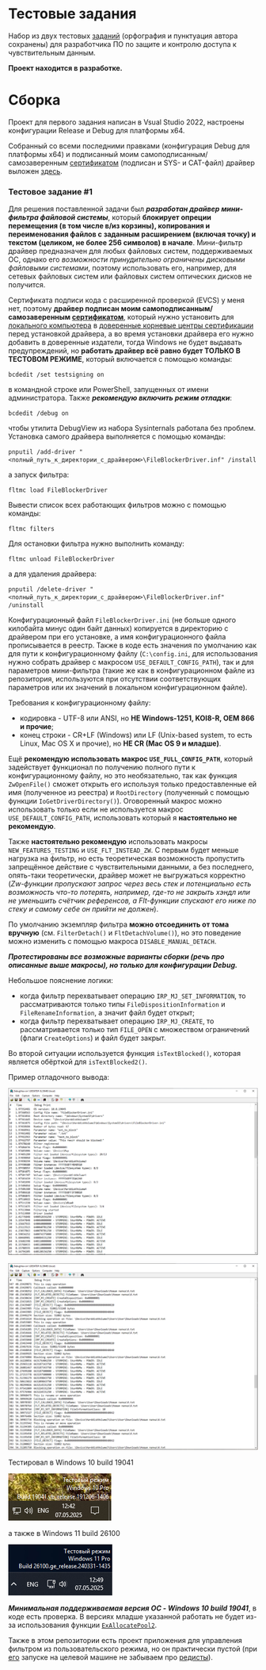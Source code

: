 # Тестовые задания

Набор из двух тестовых [заданий](doc/tasks.pdf) (орфография и пунктуация автора сохранены) для разработчика ПО по защите и контролю доступа к чувствительным данным.

**Проект находится в разработке.**

# Сборка

Проект для первого задания написан в Vsual Studio 2022, настроены конфигурации Release и Debug для платформы x64.

Собранный со всеми последними правками (конфигурация Debug для платформы x64) и подписанный моим самоподписанным/самозаверенным [сертификатом](dist/driver/FileBlockerDriver.cer) (подписан и SYS- и CAT-файл) драйвер выложен [здесь](dist/driver).

### Тестовое задание #1

Для решения поставленной задачи был ***разработан драйвер мини-фильтра файловой системы***, который **блокирует опреции перемещения (в том числе в/из корзины), копирования и переименования файлов с заданным расширением (включая точку) и текстом (целиком, не более 256 символов) в начале**. Мини-фильтр драйвер предназначен для любых файловых систем, поддерживаемых ОС, однако его *возможности принудительно ограничены дисковыми файловыми системами*, поэтому использовать его, например, для сетевых файловых систем или файловых систем оптических дисков не получится.

Сертификата подписи кода с расширенной проверкой (EVCS) у меня нет, поэтому **драйвер подписан моим самоподписанным/самозаверенным [сертификатом](dist/driver/FileBlockerDriver.cer)**, который нужно установить для <ins>локального компьютера</ins> в <ins>доверенные корневые центры сертификации</ins> перед установкой драйвера, а во время установки драйвера его нужно добавить в доверенные издатели, тогда Windows не будет выдавать предупреждений, но **работать драйвер всё равно будет ТОЛЬКО В ТЕСТОВОМ РЕЖИМЕ**, который включается с помощью команды:

    bcdedit /set testsigning on
    
в командной строке или PowerShell, запущенных от имени администратора. Также ***рекомендую включить режим отладки***:

    bcdedit /debug on
    
чтобы утилита DebugView из набора Sysinternals работала без проблем. Установка самого драйвера выполняется с помощью команды:

    pnputil /add-driver "<полный_путь_к_директории_с_драйвером>\FileBlockerDriver.inf" /install
    
а запуск фильтра:

    fltmc load FileBlockerDriver
    
Вывести список всех работающих фильтров можно с помощью команды:

    fltmc filters

Для остановки фильтра нужно выполнить команду:

    fltmc unload FileBlockerDriver
    
а для удаления драйвера: 
    
    pnputil /delete-driver "<полный_путь_к_директории_с_драйвером>\FileBlockerDriver.inf" /uninstall

Конфигурационный файл `FileBlockerDriver.ini` (не больше одного килобайта минус один байт данных) копируется в директорию с драйвером при его установке, а имя конфигурационного файла прописывается в реестр. Также в коде есть значения по умолчанию как для пути к конфигурационному файлу (`C:\config.ini`, для использования нужно собрать драйвер с макросом `USE_DEFAULT_CONFIG_PATH`), так и для параметров мини-фильтра (такие же как в конфигурационном файле из репозитория, используются при отсутствии соответствующих параметров или их значений в локальном конфигурационном файле).

Требования к конфигурационному файлу:

- кодировка - UTF-8 или ANSI, но **НЕ Windows-1251, KOI8-R, OEM 866 и прочие**;
- конец строки - CR+LF (Windows) или LF (Unix-based system, то есть Linux, Mac OS X и прочие), но **НЕ CR (Mac OS 9 и младше)**.

Ещё **рекомендую использовать макрос `USE_FULL_CONFIG_PATH`**, который задействует функционал по получению полного пути к конфигурационному файлу, но это необязательно, так как функция `ZwOpenFile()` сможет открыть его используя только предоставленные ей имя (полученное из реестра) и `RootDirectory` (полученный с помощью функции `IoGetDriverDirectory()`). Оговоренный макрос можно использовать только если не используется макрос `USE_DEFAULT_CONFIG_PATH`, использовать который я **настоятельно не рекомендую**.

Также **настоятельно рекомендую** использовать макросы `NEW_FEATURES_TESTING` и `USE_FLT_INSTEAD_ZW`. С первым будет меньше нагрузка на фильтр, но есть теоретическая возможность пропустить запрещённое действие с чувствительными данными, а без последнего, опять-таки теоретически, драйвер может не выгружаться корректно (*Zw-функции пропускают запрос через весь стек и потенциально есть возможность что-то потерять, например, где-то не закрыть хэндл или не уменьшить счётчик референсов, а Flt-функции спускают его ниже по стеку и самому себе он прийти не должен*).

По умолчанию экземпляр фильтра **можно отсоединить от тома вручную** (см. `FilterDetach()` и `FltDetachVolume()`), но это поведение можно изменить с помощью макроса `DISABLE_MANUAL_DETACH`.

***Протестированы все возможные варианты сборки (речь про описанные выше макросы), но только для конфигурации Debug.***

Небольшое пояснение логики:

- когда фильтр перехватывает операцию `IRP_MJ_SET_INFORMATION`, то рассматриваются только типы `FileDispositionInformation` и `FileRenameInformation`, а значит файл будет открыт;
- когда фильтр перехватывает операцию `IRP_MJ_CREATE`, то рассматривается только тип `FILE_OPEN` с множеством ограничений (флаги `CreateOptions`) и файл будет закрыт.

Во второй ситуации используется функция `isTextBlocked()`, которая является обёрткой для `isTextBlocked2()`.

Пример отладочного вывода:

![screenshot](img/dbgview1.png)

![screenshot](img/dbgview2.png)

Тестировал в Windows 10 build 19041

![screenshot](img/winver10.png)

а также в Windows 11 build 26100

![screenshot](img/winver11.png)

***Минимальная поддерживаемая версия ОС - Windows 10 build 19041***, в коде есть проверка. В версиях младше указанной работать не будет из-за использования функции [`ExAllocatePool2`](https://www.learn.microsoft.com/en-us/windows-hardware/drivers/ddi/wdm/nf-wdm-exallocatepool2).

Также в этом репозитории есть проект приложения для управления фильтром из пользовательского режима, но он практически пустой (при [его](dist/control/FilterControl.exe) запуске на целевой машине не забываем про [редисты](https://learn.microsoft.com/en-us/cpp/windows/latest-supported-vc-redist?view=msvc-170#visual-studio-2015-2017-2019-and-2022)).
